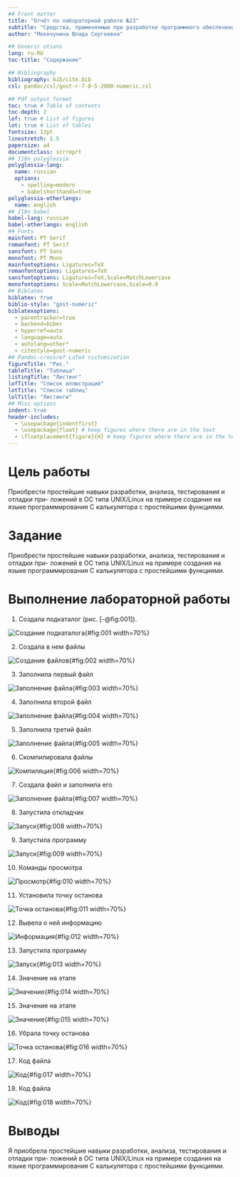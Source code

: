 ```yaml
---
## Front matter
title: "Отчёт по лабораторной работе №13"
subtitle: "Средства, применяемые при разработке программного обеспечения в ОС типа UNIX/Linux"
author: "Мокочунина Влада Сергеевна"

## Generic otions
lang: ru-RU
toc-title: "Содержание"

## Bibliography
bibliography: bib/cite.bib
csl: pandoc/csl/gost-r-7-0-5-2008-numeric.csl

## Pdf output format
toc: true # Table of contents
toc-depth: 2
lof: true # List of figures
lot: true # List of tables
fontsize: 12pt
linestretch: 1.5
papersize: a4
documentclass: scrreprt
## I18n polyglossia
polyglossia-lang:
  name: russian
  options:
	- spelling=modern
	- babelshorthands=true
polyglossia-otherlangs:
  name: english
## I18n babel
babel-lang: russian
babel-otherlangs: english
## Fonts
mainfont: PT Serif
romanfont: PT Serif
sansfont: PT Sans
monofont: PT Mono
mainfontoptions: Ligatures=TeX
romanfontoptions: Ligatures=TeX
sansfontoptions: Ligatures=TeX,Scale=MatchLowercase
monofontoptions: Scale=MatchLowercase,Scale=0.9
## Biblatex
biblatex: true
biblio-style: "gost-numeric"
biblatexoptions:
  - parentracker=true
  - backend=biber
  - hyperref=auto
  - language=auto
  - autolang=other*
  - citestyle=gost-numeric
## Pandoc-crossref LaTeX customization
figureTitle: "Рис."
tableTitle: "Таблица"
listingTitle: "Листинг"
lofTitle: "Список иллюстраций"
lotTitle: "Список таблиц"
lolTitle: "Листинги"
## Misc options
indent: true
header-includes:
  - \usepackage{indentfirst}
  - \usepackage{float} # keep figures where there are in the text
  - \floatplacement{figure}{H} # keep figures where there are in the text
---
```


# Цель работы

Приобрести простейшие навыки разработки, анализа, тестирования и отладки при-
ложений в ОС типа UNIX/Linux на примере создания на языке программирования
С калькулятора с простейшими функциями.

# Задание

Приобрести простейшие навыки разработки, анализа, тестирования и отладки при-
ложений в ОС типа UNIX/Linux на примере создания на языке программирования
С калькулятора с простейшими функциями.

# Выполнение лабораторной работы

1. Создала подкаталог (рис. [-@fig:001]).

![Создание подкаталога](image/1.png){#fig:001 width=70%}

2. Создала в нем файлы

![Создание файлов](image/2.png){#fig:002 width=70%}

3. Заполнила первый файл

![Заполнение файла](image/3.png){#fig:003 width=70%}

4. Заполнила второй файл

![Заполнение файла](image/4.png){#fig:004 width=70%}

5. Заполнила третий файл

![Заполнение файла](image/5.png){#fig:005 width=70%}

6. Скомпилировала файлы

![Компиляция](image/6.png){#fig:006 width=70%}

7. Создала файл и заполнила его

![Заполнение файла](image/7.png){#fig:007 width=70%}

8. Запустила откладчик

![Запуск](image/8.png){#fig:008 width=70%}

9. Запустила программу

![Запуск](image/9.png){#fig:009 width=70%}

10. Команды просмотра

![Просмотр](image/10.png){#fig:010 width=70%}

11. Установила точку останова

![Точка останова](image/11.png){#fig:011 width=70%}

12. Вывела о ней информацию

![Информация](image/12.png){#fig:012 width=70%}

13. Запустила программу

![Запуск](image/13.png){#fig:013 width=70%}

14. Значение на этапе

![Значение](image/14.png){#fig:014 width=70%}

15. Значение на этапе

![Значение](image/15.png){#fig:015 width=70%}

16. Убрала точку останова

![Точка останова](image/16.png){#fig:016 width=70%}

17. Код файла

![Код](image/17.png){#fig:017 width=70%}

18. Код файла

![Код](image/18.png){#fig:018 width=70%}

# Выводы

Я приобрела простейшие навыки разработки, анализа, тестирования и отладки при-
ложений в ОС типа UNIX/Linux на примере создания на языке программирования
С калькулятора с простейшими функциями.
